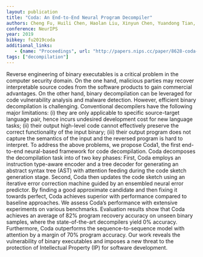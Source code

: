 ```yaml
---
layout: publication
title: "Coda: An End-to-End Neural Program Decompiler"
authors: Cheng Fu, Huili Chen, Haolan Liu, Xinyun Chen, Yuandong Tian, Farinaz Koushanfar, Jishen Zhao
conference: NeurIPS
year: 2019
bibkey: fu2019coda
additional_links:
   - {name: "Proceedings", url: "http://papers.nips.cc/paper/8628-coda-an-end-to-end-neural-program-decompiler"}
tags: ["decompilation"]
---
```

Reverse engineering of binary executables is a critical problem in the computer security domain. On the one hand, malicious parties may recover interpretable source codes from the software products to gain commercial advantages. On the other hand, binary decompilation can be leveraged for code vulnerability analysis and malware detection. However, efficient binary decompilation is challenging. Conventional decompilers have the following major limitations: (i) they are only applicable to specific source-target language pair, hence incurs undesired development cost for new language tasks; (ii) their output high-level code cannot effectively preserve the correct functionality of the input binary; (iii) their output program does not capture the semantics of the input and the reversed program is hard to interpret. To address the above problems, we propose Coda1, the first end-to-end neural-based framework for code decompilation. Coda decomposes the decompilation task into of two key phases: First, Coda employs an instruction type-aware encoder and a tree decoder for generating an abstract syntax tree (AST) with attention feeding during the code sketch generation stage. Second, Coda then updates the code sketch using an iterative error correction machine guided by an ensembled neural error predictor. By finding a good approximate candidate and then fixing it towards perfect, Coda achieves superior with performance compared to baseline approaches. We assess Coda’s performance with extensive experiments on various benchmarks. Evaluation results show that Coda achieves an average of 82% program recovery accuracy on unseen binary samples, where the state-of-the-art decompilers yield 0% accuracy. Furthermore, Coda outperforms the sequence-to-sequence model with attention by a margin of 70% program accuracy. Our work reveals the vulnerability of binary executables and imposes a new threat to the protection of Intellectual Property (IP) for software development.
